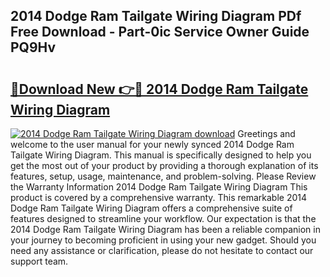 ## 2014 Dodge Ram Tailgate Wiring Diagram PDf Free Download - Part-0ic Service Owner Guide PQ9Hv

# <h2><a href="http://dfqhog.blite.top/?on=2014+Dodge+Ram+Tailgate+Wiring+Diagram">🔗Download New 👉🔴 2014 Dodge Ram Tailgate Wiring Diagram</a></h2>

[![2014 Dodge Ram Tailgate Wiring Diagram download](https://i.imgur.com/lujVjoI.png)](http://dfqhog.blite.top/?on=2014+Dodge+Ram+Tailgate+Wiring+Diagram)
Greetings and welcome to the user manual for your newly synced 2014 Dodge Ram Tailgate Wiring Diagram. This manual is specifically designed to help you get the most out of your product by providing a thorough explanation of its features, setup, usage, maintenance, and problem-solving. Please Review the Warranty Information 2014 Dodge Ram Tailgate Wiring Diagram This product is covered by a comprehensive warranty. This remarkable 2014 Dodge Ram Tailgate Wiring Diagram offers a comprehensive suite of features designed to streamline your workflow. Our expectation is that the 2014 Dodge Ram Tailgate Wiring Diagram has been a reliable companion in your journey to becoming proficient in using your new gadget. Should you need any assistance or clarification, please do not hesitate to contact our support team.
